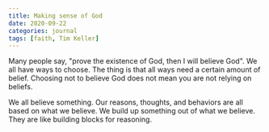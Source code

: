 ```yaml
---
title: Making sense of God
date: 2020-09-22
categories: journal
tags: [faith, Tim Keller]
---
```

Many people say, "prove the existence of God, then I will believe God".
We all have ways to choose.
The thing is that all ways need a certain amount of belief.
Choosing not to believe God does not mean you are not relying on beliefs.

We all believe something.
Our reasons, thoughts, and behaviors are all based on what we believe.
We build up something out of what we believe.
They are like building blocks for reasoning.


